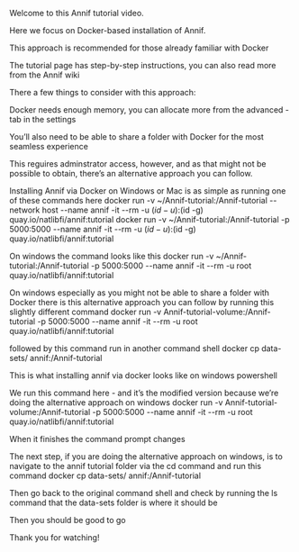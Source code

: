 
Welcome to this Annif tutorial video.

Here we focus on Docker-based installation of Annif.

This approach is recommended for those already familiar with Docker

The tutorial page has step-by-step instructions, you can also read more from the Annif wiki

There a few things to consider with this approach:

Docker needs enough memory, you can allocate more from the advanced -tab in the settings

You’ll also need to be able to share a folder with Docker for the most seamless experience

This reguires adminstrator access, however, and as that might not be possible to obtain, there’s an alternative approach you can follow.


Installing Annif via Docker on Windows or Mac is as simple as running one of these commands here
docker run -v ~/Annif-tutorial:/Annif-tutorial --network host --name annif -it --rm -u $(id -u):$(id -g) quay.io/natlibfi/annif:tutorial
docker run -v ~/Annif-tutorial:/Annif-tutorial -p 5000:5000 --name annif -it --rm -u $(id -u):$(id -g) quay.io/natlibfi/annif:tutorial


On windows the command looks like this docker run -v ~/Annif-tutorial:/Annif-tutorial -p 5000:5000 --name annif -it --rm -u root quay.io/natlibfi/annif:tutorial

On windows especially as you might not be able to share a folder with Docker there is this alternative approach you can follow by running this slightly different command docker run -v Annif-tutorial-volume:/Annif-tutorial -p 5000:5000 --name annif -it --rm -u root quay.io/natlibfi/annif:tutorial

 followed by this command run in another command shell docker cp data-sets/ annif:/Annif-tutorial


This is what installing annif via docker looks like on windows powershell

We run this command here - and it’s the modified version because we’re doing the alternative approach on windows docker run -v Annif-tutorial-volume:/Annif-tutorial -p 5000:5000 --name annif -it --rm -u root quay.io/natlibfi/annif:tutorial

When it finishes the command prompt changes

The next step, if you are doing the alternative approach on windows, is to navigate to the annif tutorial folder via the cd command and run this command docker cp data-sets/ annif:/Annif-tutorial

Then go back to the original command shell and check by running the ls command that the data-sets folder is where it should be

Then you should be good to go

Thank you for watching!
